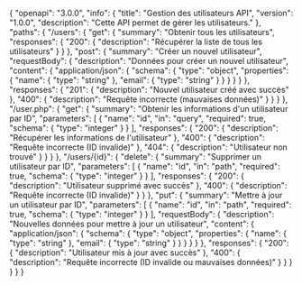 {
  "openapi": "3.0.0",
  "info": {
    "title": "Gestion des utilisateurs API",
    "version": "1.0.0",
    "description": "Cette API permet de gérer les utilisateurs."
  },
  "paths": {
    "/users": {
      "get": {
        "summary": "Obtenir tous les utilisateurs",
        "responses": {
          "200": {
            "description": "Récupérer la liste de tous les utilisateurs"
          }
        }
      },
      "post": {
        "summary": "Créer un nouvel utilisateur",
        "requestBody": {
          "description": "Données pour créer un nouvel utilisateur",
          "content": {
            "application/json": {
              "schema": {
                "type": "object",
                "properties": {
                  "name": {
                    "type": "string"
                  },
                  "email": {
                    "type": "string"
                  }
                }
              }
            }
          }
        },
        "responses": {
          "201": {
            "description": "Nouvel utilisateur créé avec succès"
          },
          "400": {
            "description": "Requête incorrecte (mauvaises données)"
          }
        }
      }
    },
    "/user.php": {
      "get": {
        "summary": "Obtenir les informations d'un utilisateur par ID",
        "parameters": [
          {
            "name": "id",
            "in": "query",
            "required": true,
            "schema": {
              "type": "integer"
            }
          }
        ],
        "responses": {
          "200": {
            "description": "Récupérer les informations de l'utilisateur"
          },
          "400": {
            "description": "Requête incorrecte (ID invalide)"
          },
          "404": {
            "description": "Utilisateur non trouvé"
          }
        }
      }
    },
    "/users/{id}": {
      "delete": {
        "summary": "Supprimer un utilisateur par ID",
        "parameters": [
          {
            "name": "id",
            "in": "path",
            "required": true,
            "schema": {
              "type": "integer"
            }
          }
        ],
        "responses": {
          "200": {
            "description": "Utilisateur supprimé avec succès"
          },
          "400": {
            "description": "Requête incorrecte (ID invalide)"
          }
        }
      },
      "put": {
        "summary": "Mettre à jour un utilisateur par ID",
        "parameters": [
          {
            "name": "id",
            "in": "path",
            "required": true,
            "schema": {
              "type": "integer"
            }
          }
        ],
        "requestBody": {
          "description": "Nouvelles données pour mettre à jour un utilisateur",
          "content": {
            "application/json": {
              "schema": {
                "type": "object",
                "properties": {
                  "name": {
                    "type": "string"
                  },
                  "email": {
                    "type": "string"
                  }
                }
              }
            }
          }
        },
        "responses": {
          "200": {
            "description": "Utilisateur mis à jour avec succès"
          },
          "400": {
            "description": "Requête incorrecte (ID invalide ou mauvaises données)"
          }
        }
      }
    }
  }
}
